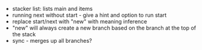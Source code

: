 - stacker list: lists main and items
- running next without start - give a hint and option to run start
- replace start/next with "new" with meaning inference
- "new" will always create a new branch based on the branch at the top of the stack
- sync - merges up all branches?
